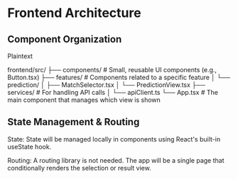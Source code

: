 # Frontend Architecture

## Component Organization

Plaintext

frontend/src/
├── components/ # Small, reusable UI components (e.g., Button.tsx)
├── features/ # Components related to a specific feature
│ └── prediction/
│ ├── MatchSelector.tsx
│ └── PredictionView.tsx
├── services/ # For handling API calls
│ └── apiClient.ts
└── App.tsx # The main component that manages which view is shown

## State Management & Routing

State: State will be managed locally in components using React's built-in useState hook.

Routing: A routing library is not needed. The app will be a single page that conditionally renders the selection or result view.